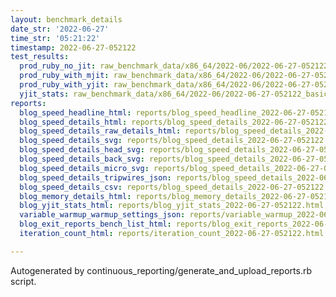 ```yaml
---
layout: benchmark_details
date_str: '2022-06-27'
time_str: '05:21:22'
timestamp: 2022-06-27-052122
test_results:
  prod_ruby_no_jit: raw_benchmark_data/x86_64/2022-06/2022-06-27-052122_basic_benchmark_prod_ruby_no_jit.json
  prod_ruby_with_mjit: raw_benchmark_data/x86_64/2022-06/2022-06-27-052122_basic_benchmark_prod_ruby_with_mjit.json
  prod_ruby_with_yjit: raw_benchmark_data/x86_64/2022-06/2022-06-27-052122_basic_benchmark_prod_ruby_with_yjit.json
  yjit_stats: raw_benchmark_data/x86_64/2022-06/2022-06-27-052122_basic_benchmark_yjit_stats.json
reports:
  blog_speed_headline_html: reports/blog_speed_headline_2022-06-27-052122.html
  blog_speed_details_html: reports/blog_speed_details_2022-06-27-052122.html
  blog_speed_details_raw_details_html: reports/blog_speed_details_2022-06-27-052122.raw_details.html
  blog_speed_details_svg: reports/blog_speed_details_2022-06-27-052122.svg
  blog_speed_details_head_svg: reports/blog_speed_details_2022-06-27-052122.head.svg
  blog_speed_details_back_svg: reports/blog_speed_details_2022-06-27-052122.back.svg
  blog_speed_details_micro_svg: reports/blog_speed_details_2022-06-27-052122.micro.svg
  blog_speed_details_tripwires_json: reports/blog_speed_details_2022-06-27-052122.tripwires.json
  blog_speed_details_csv: reports/blog_speed_details_2022-06-27-052122.csv
  blog_memory_details_html: reports/blog_memory_details_2022-06-27-052122.html
  blog_yjit_stats_html: reports/blog_yjit_stats_2022-06-27-052122.html
  variable_warmup_warmup_settings_json: reports/variable_warmup_2022-06-27-052122.warmup_settings.json
  blog_exit_reports_bench_list_html: reports/blog_exit_reports_2022-06-27-052122.bench_list.html
  iteration_count_html: reports/iteration_count_2022-06-27-052122.html

---
```

Autogenerated by continuous_reporting/generate_and_upload_reports.rb script.
